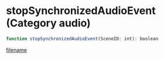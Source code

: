 # stopSynchronizedAudioEvent (Category audio)

```js
function stopSynchronizedAudioEvent(SceneID: int): boolean
```

[filename](stopSynchronizedAudioEvent_m.md ':include')